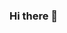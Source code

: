 ### Hi there 👋

<!--
**HenryMark01/HenryMark01** is a ✨ _special_ ✨ repository because its `README.md` (this file) appears on your GitHub profile.
👋 Hello there! I'm a Junior Cloud Engineer with a knack for deploying and managing infrastructure using AWS services. 💻 My expertise lies in AWS offerings like CloudWatch, S3, DynamoDB, VPC, EC2, IAM Users & Roles, Lambda, and serverless architecture. 🚀

I'm well-versed in Linux, with a background in networking and computer communication engineering, which gives me a solid foundation in understanding complex systems. 🌐

Recently, I graduated from the AWS re/Start program, where I obtained my Cloud Practitioner certificate, further solidifying my skills and knowledge in cloud technologies. ☁️ Excited to collaborate and contribute to innovative projects in the cloud space! 🌟
